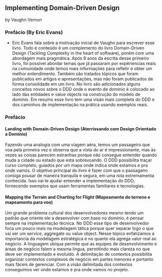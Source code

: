 ## Implementing Domain-Driven Design

by Vaughn Vernon

### Prefácio (By Eric Evans)

* Eric Evans fala sobre a motivação inicial de Vaughn para escrever esse livro. Todo é conteúdo é um complemento do livro Domain-Driven Design (Tackling Complexity in the heart of software), porém com uma abordagem mais pragmática. Após 9 anos da escrita desse primeiro livro, foi possível abordar temas que já passaram por expêriencias reais na comunidade onde temos mais informações para refletir e obter um melhor entendimento. Também são tratados tópicos que foram publicados em artigos e apresentações, mas não foram publicados de forma consolidade em um livro.
No livro são adicionados alguns conceitos novos sobre o DDD onde o evento de dominio é colocado ao lado das entidades e value objects na construção do modelo de dominio. Em resumo esse livro tem uma visão mais completa do DDD e dos caminhos de implementação na prática usando exemplos reais.

### Prefácio

#### Landing with Domain-Driven Design (Aterrissando com Design Orientado a Domínio)
Fazendo uma analogia com uma viagem aéra, temos um passageiro que voa pela primeira vez e observa que a vista do ar é impressionante, mas às vezes as coisas parecem estranhas porque não consegue entender quando muda a cidade ou estado que está sobrevoando. O DDD possibilita traçar curso completo, guiados por um mapa onde indica onde estamos e pra onde vamos. 
O objetivo principal do livro é fazer com que o passageiro consiga pousar de maneira tranquila e segura, em uma rota extremamenta conhecida. Isso vai te ajudar entender a implementação do DDD, fornecendo exemplos que usam ferramentas familiares e tecnologias.

#### Mapping the Terrain and Charting for Flight (Mapeamento do terreno e mapeamento para voo)    
Um grande problema cultural dos desenvolvedores mesmo tendo um padrão que oriente ele a desenvolver com base no domínio, é pensar sempre na implementação técnica. No DDD esse tipo de desenvolvedor foca um pouco mais na modelagem tática porque quer separar logo o que vai ser um service, aggregate ou value object. Nesse tópico enfatizamos a importancia da modelagem estratégica e no quanto ela agrega valor real ao negócio. A linguagem ubíqua permite que as equipes de desenvolvimento e áreas de negócio falem a mesma lingua, permitindo mais clareza no que deve ser implementado e evoluido. A delimitação de contextos possibilita organizar contextos complexos de negócio em partes menores e portanto mais fáceis de gerenciar. Com a visão delimitada dos contextos conseguimos ver onde estamos e pra onde vamos no projeto.
